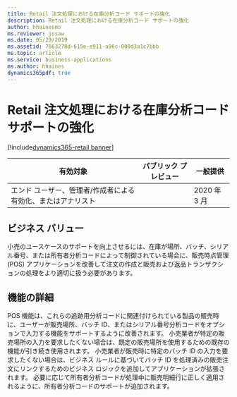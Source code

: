```yaml
---
title: Retail 注文処理における在庫分析コード サポートの強化
description: Retail 注文処理における在庫分析コード サポートの強化
author: hhainesms
ms.reviewer: josaw
ms.date: 05/29/2019
ms.assetid: 7663278d-615e-e911-a96c-000d3a1c7bbb
ms.topic: article
ms.service: business-applications
ms.author: hhaines
dynamics365pdf: true
---
```

# <a name="enhanced-inventory-dimension-support-in-retail-order-processing"></a>Retail 注文処理における在庫分析コード サポートの強化
[!include[dynamics365-retail banner](../includes/dynamics365-retail.md)]

| 有効対象    |  パブリック プレビュー | 一般提供 | 
| ---------- | ---------- |---------- |
|エンド ユーザー、管理者/作成者による有効化、またはアナリスト|| 2020 年 3 月|


## <a name="business-value"></a>ビジネス バリュー
<!-- bv start -->
小売のユースケースのサポートを向上させるには、在庫が場所、バッチ、シリアル番号、または所有者分析コードによって制御されている場合に、販売時点管理 (POS) アプリケーションを改善して注文の作成と販売および返品トランザクションの処理をより適切に扱う必要があります。  
<!-- bv end -->



## <a name="feature-details"></a>機能の詳細
<!--feature detail start -->
POS 機能は、これらの追跡用分析コードに関連付けられている製品の販売時に、ユーザーが販売場所、バッチ ID、またはシリアル番号分析コードをオプションで入力する機能をサポートするように改善されます。 小売業者が特定の販売場所の入力を要求したくない場合は、既定の販売場所を使用するための既存の機能が引き続き使用されます。 小売業者が販売時に特定のバッチ ID の入力を要求したくない場合は、ビジネス ルールに基づいてバッチ ID を処理済みの販売注文にリンクするためのビジネス ロジックを追加してアプリケーションが拡張されます。 必要に応じて所有者分析コードが処理中に販売明細行に正しく適用されるように、所有者分析コードのサポートが追加されます。
<!--feature detail end -->










